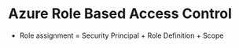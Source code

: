 # Azure Role Based Access Control
* Role assignment = Security Principal + Role Definition + Scope

